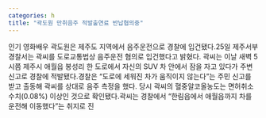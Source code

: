 ```yaml
---
categories: h
title: "곽도원 만취음주 적발출연료 반납협의중"
---
```

인기 영화배우 곽도원은 제주도 지역에서 음주운전으로 경찰에 입건됐다.25일 제주서부경찰서는 곽씨를 도로교통법상 음주운전 혐의로 입건했다고 밝혔다. 곽씨는 이날 새벽 5시쯤 제주시 애월읍 봉성리 한 도로에서 자신의 SUV 차 안에서 잠을 자고 있다가 주변 신고로 경찰에 적발됐다.경찰은 “도로에 세워진 차가 움직이지 않는다”는 주민 신고를 받고 출동해 곽씨를 상대로 음주 측정을 했다. 당시 곽씨의 혈중알코올농도는 면허취소 수치(0.08%) 이상인 것으로 확인됐다.곽씨는 경찰에서 “한림읍에서 애월읍까지 차를 운전해 이동했다”는 취지로 진